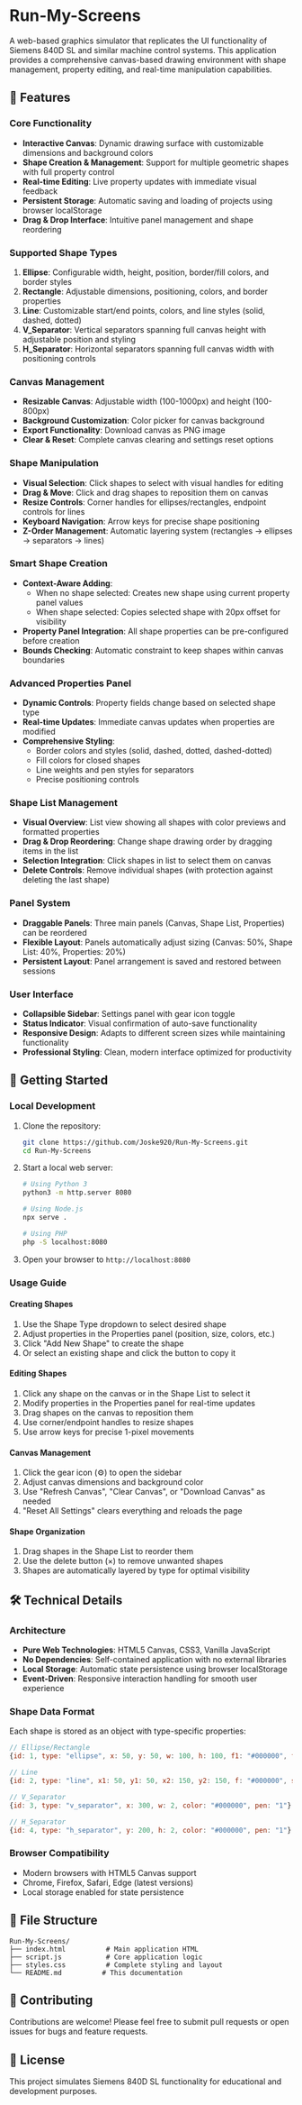 # Run-My-Screens

A web-based graphics simulator that replicates the UI functionality of Siemens 840D SL and similar machine control systems. This application provides a comprehensive canvas-based drawing environment with shape management, property editing, and real-time manipulation capabilities.

## 🎯 Features

### **Core Functionality**
- **Interactive Canvas**: Dynamic drawing surface with customizable dimensions and background colors
- **Shape Creation & Management**: Support for multiple geometric shapes with full property control
- **Real-time Editing**: Live property updates with immediate visual feedback
- **Persistent Storage**: Automatic saving and loading of projects using browser localStorage
- **Drag & Drop Interface**: Intuitive panel management and shape reordering

### **Supported Shape Types**
1. **Ellipse**: Configurable width, height, position, border/fill colors, and border styles
2. **Rectangle**: Adjustable dimensions, positioning, colors, and border properties
3. **Line**: Customizable start/end points, colors, and line styles (solid, dashed, dotted)
4. **V_Separator**: Vertical separators spanning full canvas height with adjustable position and styling
5. **H_Separator**: Horizontal separators spanning full canvas width with positioning controls

### **Canvas Management**
- **Resizable Canvas**: Adjustable width (100-1000px) and height (100-800px)
- **Background Customization**: Color picker for canvas background
- **Export Functionality**: Download canvas as PNG image
- **Clear & Reset**: Complete canvas clearing and settings reset options

### **Shape Manipulation**
- **Visual Selection**: Click shapes to select with visual handles for editing
- **Drag & Move**: Click and drag shapes to reposition them on canvas
- **Resize Controls**: Corner handles for ellipses/rectangles, endpoint controls for lines
- **Keyboard Navigation**: Arrow keys for precise shape positioning
- **Z-Order Management**: Automatic layering system (rectangles → ellipses → separators → lines)

### **Smart Shape Creation**
- **Context-Aware Adding**: 
  - When no shape selected: Creates new shape using current property panel values
  - When shape selected: Copies selected shape with 20px offset for visibility
- **Property Panel Integration**: All shape properties can be pre-configured before creation
- **Bounds Checking**: Automatic constraint to keep shapes within canvas boundaries

### **Advanced Properties Panel**
- **Dynamic Controls**: Property fields change based on selected shape type
- **Real-time Updates**: Immediate canvas updates when properties are modified
- **Comprehensive Styling**: 
  - Border colors and styles (solid, dashed, dotted, dashed-dotted)
  - Fill colors for closed shapes
  - Line weights and pen styles for separators
  - Precise positioning controls

### **Shape List Management**
- **Visual Overview**: List view showing all shapes with color previews and formatted properties
- **Drag & Drop Reordering**: Change shape drawing order by dragging items in the list
- **Selection Integration**: Click shapes in list to select them on canvas
- **Delete Controls**: Remove individual shapes (with protection against deleting the last shape)

### **Panel System**
- **Draggable Panels**: Three main panels (Canvas, Shape List, Properties) can be reordered
- **Flexible Layout**: Panels automatically adjust sizing (Canvas: 50%, Shape List: 40%, Properties: 20%)
- **Persistent Layout**: Panel arrangement is saved and restored between sessions

### **User Interface**
- **Collapsible Sidebar**: Settings panel with gear icon toggle
- **Status Indicator**: Visual confirmation of auto-save functionality
- **Responsive Design**: Adapts to different screen sizes while maintaining functionality
- **Professional Styling**: Clean, modern interface optimized for productivity

## 🚀 Getting Started

### **Local Development**
1. Clone the repository:
   ```bash
   git clone https://github.com/Joske920/Run-My-Screens.git
   cd Run-My-Screens
   ```

2. Start a local web server:
   ```bash
   # Using Python 3
   python3 -m http.server 8080
   
   # Using Node.js
   npx serve .
   
   # Using PHP
   php -S localhost:8080
   ```

3. Open your browser to `http://localhost:8080`

### **Usage Guide**

#### **Creating Shapes**
1. Use the Shape Type dropdown to select desired shape
2. Adjust properties in the Properties panel (position, size, colors, etc.)
3. Click "Add New Shape" to create the shape
4. Or select an existing shape and click the button to copy it

#### **Editing Shapes**
1. Click any shape on the canvas or in the Shape List to select it
2. Modify properties in the Properties panel for real-time updates
3. Drag shapes on the canvas to reposition them
4. Use corner/endpoint handles to resize shapes
5. Use arrow keys for precise 1-pixel movements

#### **Canvas Management**
1. Click the gear icon (⚙️) to open the sidebar
2. Adjust canvas dimensions and background color
3. Use "Refresh Canvas", "Clear Canvas", or "Download Canvas" as needed
4. "Reset All Settings" clears everything and reloads the page

#### **Shape Organization**
1. Drag shapes in the Shape List to reorder them
2. Use the delete button (×) to remove unwanted shapes
3. Shapes are automatically layered by type for optimal visibility

## 🛠 Technical Details

### **Architecture**
- **Pure Web Technologies**: HTML5 Canvas, CSS3, Vanilla JavaScript
- **No Dependencies**: Self-contained application with no external libraries
- **Local Storage**: Automatic state persistence using browser localStorage
- **Event-Driven**: Responsive interaction handling for smooth user experience

### **Shape Data Format**
Each shape is stored as an object with type-specific properties:
```javascript
// Ellipse/Rectangle
{id: 1, type: "ellipse", x: 50, y: 50, w: 100, h: 100, f1: "#000000", f2: "#ff0000", s: "1"}

// Line
{id: 2, type: "line", x1: 50, y1: 50, x2: 150, y2: 150, f: "#000000", s: "1"}

// V_Separator
{id: 3, type: "v_separator", x: 300, w: 2, color: "#000000", pen: "1"}

// H_Separator
{id: 4, type: "h_separator", y: 200, h: 2, color: "#000000", pen: "1"}
```

### **Browser Compatibility**
- Modern browsers with HTML5 Canvas support
- Chrome, Firefox, Safari, Edge (latest versions)
- Local storage enabled for state persistence

## 📝 File Structure

```
Run-My-Screens/
├── index.html          # Main application HTML
├── script.js           # Core application logic
├── styles.css          # Complete styling and layout
└── README.md          # This documentation
```

## 🤝 Contributing

Contributions are welcome! Please feel free to submit pull requests or open issues for bugs and feature requests.

## 📄 License

This project simulates Siemens 840D SL functionality for educational and development purposes.
